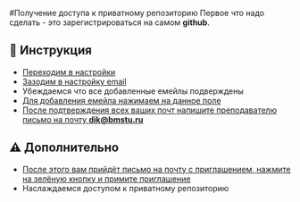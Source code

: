 #Получение доступа к приватному репозиторию
Первое что надо сделать - это зарегистрироваться на самом **github**.

## 💬 Инструкция
- [Переходим в настройки](https://media.discordapp.net/attachments/546238807838687242/786940512551567380/unknown.png?width=134&height=288)
- [Зазодим в настройку email](https://github.com/settings/emails)
- Убеждаемся что все добавленные емейлы подверждены
- [Для добавления емейла нажимаем на данное поле](https://media.discordapp.net/attachments/546238807838687242/786941442333343814/unknown.png?width=626&height=282)
- [После подтверждения всех ваших почт напишите преподавателю письмо на почту **dik@bmstu.ru**](https://media.discordapp.net/attachments/546238807838687242/786942046040490024/unknown.png?width=271&height=99)

## ⚠️ Дополнительно
- [После этого вам прийдёт письмо на почту с приглашением, нажмите на зелёную кнопку и примите приглашение](https://media.discordapp.net/attachments/546238807838687242/786942482638045224/unknown.png?width=444&height=209)
- Наслаждаемся доступом к приватному репозиторию
